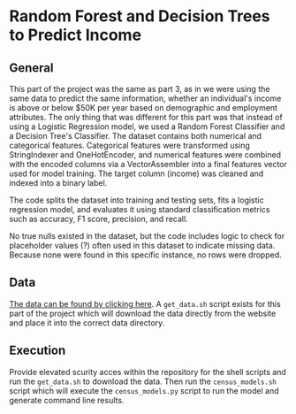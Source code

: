 # Random Forest and Decision Trees to Predict Income

## General 
This part of the project was the same as part 3, as in we were using the same data to predict the same information, whether an individual's income is above or below $50K per year based on demographic and employment attributes. The only thing that was different for this part was that instead of using a Logistic Regression model, we used a Random Forest Classifier and a Decision Tree's Classifier. The dataset contains both numerical and categorical features. Categorical features were transformed using StringIndexer and OneHotEncoder, and numerical features were combined with the encoded columns via a VectorAssembler into a final features vector used for model training. The target column (income) was cleaned and indexed into a binary label.

The code splits the dataset into training and testing sets, fits a logistic regression model, and evaluates it using standard classification metrics such as accuracy, F1 score, precision, and recall. 

No true nulls existed in the dataset, but the code includes logic to check for placeholder values (?) often used in this dataset to indicate missing data. Because none were found in this specific instance, no rows were dropped.

## Data

[The data can be found by clicking here](https://archive.ics.uci.edu/dataset/20/census+income). A `get_data.sh` script exists for this part of the project which will download the data directly from the website and place it into the correct data directory.

## Execution

Provide elevated scurity acces within the repository for the shell scripts and run the `get_data.sh` to download the data. Then run the `census_models.sh` script which will execute the `census_models.py` script to run the model and generate command line results.